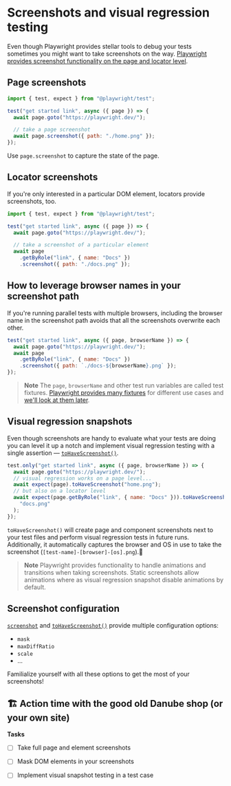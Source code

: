 # Screenshots and visual regression testing

Even though Playwright provides stellar tools to debug your tests sometimes you might want to take screenshots on the way. [Playwright provides screenshot functionality on the page and locator level](https://playwright.dev/docs/screenshots).

## Page screenshots

```javascript
import { test, expect } from "@playwright/test";

test("get started link", async ({ page }) => {
  await page.goto("https://playwright.dev/");

  // take a page screenshot
  await page.screenshot({ path: "./home.png" });
});
```

Use `page.screenshot` to capture the state of the page.

## Locator screenshots

If you're only interested in a particular DOM element, locators provide screenshots, too.

```javascript
import { test, expect } from "@playwright/test";

test("get started link", async ({ page }) => {
  await page.goto("https://playwright.dev/");

  // take a screenshot of a particular element
  await page
    .getByRole("link", { name: "Docs" })
    .screenshot({ path: "./docs.png" });
```

## How to leverage browser names in your screenshot path

If you're running parallel tests with multiple browsers, including the browser name in the screenshot path avoids that all the screenshots overwrite each other.

```javascript
test("get started link", async ({ page, browserName }) => {
  await page.goto("https://playwright.dev/");
  await page
    .getByRole("link", { name: "Docs" })
    .screenshot({ path: `./docs-${browserName}.png` });
});
```

> **Note** The `page`, `browserName` and other test run variables are called test fixtures. [Playwright provides many fixtures](https://playwright.dev/docs/api/class-fixtures) for different use cases and [we'll look at them later](./05-fixtures.md).

## Visual regression snapshots

Even though screenshots are handy to evaluate what your tests are doing you can level it up a notch and implement visual regression testing with a single assertion — [`toHaveScreenshot()`](https://playwright.dev/docs/api/class-pageassertions#page-assertions-to-have-screenshot-1).

```javascript
test.only("get started link", async ({ page, browserName }) => {
  await page.goto("https://playwright.dev/");
  // visual regression works on a page level...
  await expect(page).toHaveScreenshot("home.png");
  // but also on a locator level
  await expect(page.getByRole("link", { name: "Docs" })).toHaveScreenshot(
    "docs.png"
  );
});
```

`toHaveScreenshot()` will create page and component screenshots next to your test files and perform visual regression tests in future runs. Additionally, it automatically captures the browser and OS in use to take the screenshot (`[test-name]-[browser]-[os].png`).💪

> **Note**
> Playwright provides functionality to handle animations and transitions when taking screenshots. Static screenshots allow animations where as visual regression snapshot disable animations by default.

## Screenshot configuration

[`screenshot`](https://playwright.dev/docs/api/class-page#page-screenshot) and [`toHaveScreenshot()`](https://playwright.dev/docs/api/class-pageassertions#page-assertions-to-have-screenshot-1) provide multiple configuration options:

- `mask`
- `maxDiffRatio`
- `scale`
- ...

Familialize yourself with all these options to get the most of your screenshots!

## 🏗️ Action time with the good old Danube shop (or your own site)

**Tasks**

- [ ] Take full page and element screenshots
- [ ] Mask DOM elements in your screenshots
- [ ] Implement visual snapshot testing in a test case

